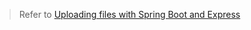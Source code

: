 > Refer to [Uploading files with Spring Boot and Express](https://mflash.dev/post/2019/11/08/uploading-files-with-spring-boot-and-express/)
